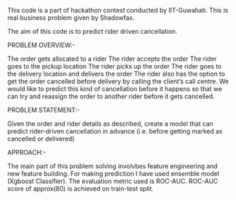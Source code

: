 This code is a part of hackathon contest conducted by IIT-Guwahati.
This is real business problem given by Shadowfax.

The aim of this code is to predict rider driven cancellation.

PROBLEM OVERVIEW:-

The order gets allocated to a rider
The rider accepts the order
The rider goes to the pickup location
The rider picks up the order
The rider goes to the delivery location and delivers the order
The rider also has the option to get the order cancelled before delivery by calling the client’s call centre. We would like to predict this kind of cancellation before it happens so that we can try and reassign the order to another rider before it gets cancelled.

PROBLEM STATEMENT:-

Given the order and rider details as described, create a model that can predict rider-driven cancellation in advance (i.e. before getting marked as cancelled or delivered)

APPROACH:-

The main part of this problem solving involvbes feature engineering and new feature building.
For making prediction I have used ensemble model (Xgboost Classifier).
The evaluation metric used is ROC-AUC.
ROC-AUC score of approx(80) is achieved on train-test split.
